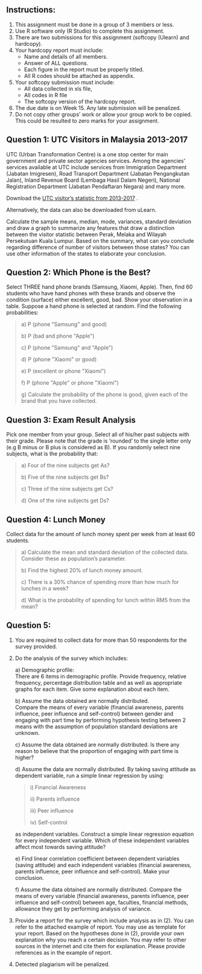 ## Instructions:
1. This assignment must be done in a group of 3 members or less.
1. Use R software only (R Studio) to complete this assignment.
1. There are two submissions for this assignment (softcopy (Ulearn) and hardcopy). 
1. Your hardcopy report must include:
   - Name and details of all members. 
   - Answer of ALL questions.
   - Each figure in the report must be properly titled. 
   - All R codes should be attached as appendix.
1. Your softcopy submission must include:
   - All data collected in xls file, 
   - All codes in R file
   - The softcopy version of the hardcopy report. 
1. The due date is on Week 15. Any late submission will be penalized.
1. Do not copy other groups’ work or allow your group work to be copied.  This could be resulted to zero marks for your assignment.


## Question 1: UTC Visitors in Malaysia 2013-2017
UTC (Urban Transformation Centre) is a one stop center for main government and private sector agencies services. Among the agencies’ services available at UTC include services from Immigration Department (Jabatan Imigresen), Road Transport Department (Jabatan Pengangkutan Jalan), Inland Revenue Board (Lembaga Hasil Dalam Negeri), National Registration Department (Jabatan Pendaftaran Negara) and many more.  

Download the [UTC visitor’s statistic from 2013-2017](http://www.data.gov.my/data/dataset/028b136e-fcbf-426f-9a52-2de2a21cfbef/resource/ce75b7bf-9740-45d1-b703-3372e7001cab/download/statistik-utc-negeri-mengikut-bulan-2013-2017.xlsx) .

Alternatively, the data can also be downloaded from uLearn. 

Calculate the sample means, median, mode, variances, standard deviation and draw a graph to summarize any features that draw a distinction between the visitor statistic between Perak, Melaka and Wilayah Persekutuan Kuala Lumpur. Based on the summary, what can you conclude regarding difference of number of visitors between those states? You can use other information of the states to elaborate your conclusion.


## Question 2: Which Phone is the Best?
Select THREE hand phone brands (Samsung, Xiaomi, Apple). Then, find 60 students who have hand phones with these brands and observe the condition (surface) either excellent, good, bad. Show your observation in a table. Suppose a hand phone is selected at random. Find the following probabilities:
   
> a) P (phone "Samsung" and good)
> 
> b) P (bad and phone "Apple")
> 
> c) P (phone "Samsung" and "Apple")
> 
> d) P (phone "Xiaomi" or good)
> 
> e) P (excellent or phone "Xiaomi")
> 
> f) P (phone "Apple" or phone "Xiaomi")
> 
> g) Calculate the probability of the phone is good, given each of the brand that you have collected. 


## Question 3: Exam Result Analysis
Pick one member from your group. Select all of his/her past subjects with their grade. Please note that the grade is ‘rounded’ to the single letter only (e.g B minus or B plus is considered as B). If you randomly select nine subjects, what is the probability that:
   
> a) Four of the nine subjects get As?
> 
> b) Five of the nine subjects get Bs?
> 
> c) Three of the nine subjects get Cs?
> 
> d) One of the nine subjects get Ds?


## Question 4: Lunch Money
Collect data for the amount of lunch money spent per week from at least 60 students. 
>
> a) Calculate the mean and standard deviation of the collected data. Consider these as population’s parameter.
> 
> b) Find the highest 20% of lunch money amount.
> 
> c) There is a 30% chance of spending more than how much for lunches in a week?
> 
> d) What is the probability of spending for lunch within RM5 from the mean?


## Question 5: 
1.	You are required to collect data for more than 50 respondents for the survey provided. 
1.	Do the analysis of the survey which includes:  
    
    a) Demographic profile:  
    There are 6 items in demographic profile. Provide frequency, relative frequency, percentage distribution table and as well as appropriate graphs for each item. Give some explanation about each item.  

    b) Assume the data obtained are normally distributed.  
    Compare the means of every variable (financial awareness, parents influence, peer influence and self-control) between gender and engaging with part time by performing hypothesis testing between 2 means with the assumption of population standard deviations are unknown. 
    
    c) Assume the data obtained are normally distributed. Is there any reason to believe that the proportion of engaging with part time is higher? 

    d)	Assume the data are normally distributed. By taking saving attitude as dependent variable, run a simple linear regression by using:  
      > i) Financial Awareness
      > 
      > ii) Parents influence 
      >
      > iii) Peer influence 
      >
      > iv) Self-control

    as independent variables. Construct a simple linear regression equation for every independent variable. Which of these independent variables affect most towards saving attitude?

    e) Find linear correlation coefficient between dependent variables (saving attitude) and each independent variables (financial awareness, parents influence, peer influence and self-control). Make your conclusion. 

    f) Assume the data obtained are normally distributed. Compare the means of every variable (financial awareness, parents influence, peer influence and self-control) between age, faculties, financial methods, allowance they get by performing analysis of variance.  

1. Provide a report for the survey which include analysis as in (2). You can refer to the attached example of report. You may use as template for your report.  Based on the hypotheses done in (2), provide your own explanation why you reach a certain decision. You may refer to other sources in the internet and cite them for explanation. Please provide references as in the example of report. 

1. Detected plagiarism will be penalized. 